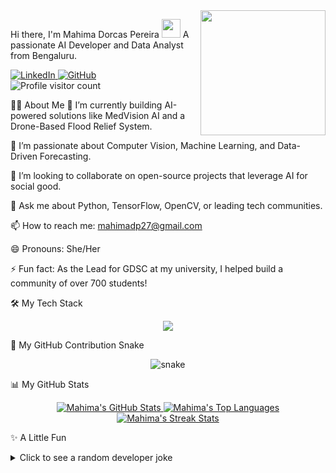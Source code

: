 <img align="right" src="[https://www.google.com/search?q=https://placehold.co/200x200/E2D6FF/5D38A6%3Ftext%3DYour\nImage\nHere](https://github.com/mahima-pereira/mahima-pereira/blob/main/WhatsApp%20Image%202024-04-05%20at%2022.33.01_0af60cdd.jpg)" width="200" />

Hi there, I'm Mahima Dorcas Pereira <img src="https://www.google.com/search?q=https://emojis.slackmojis.com/emojis/images/1531849430/4246/blob-waving.gif%3F1531849430" width="30px"/>
A passionate AI Developer and Data Analyst from Bengaluru.
<div>
<a href="https://www.google.com/search?q=https://www.linkedin.com/in/your-linkedin-url" target="_blank">
<img src="https://www.google.com/search?q=https://img.shields.io/badge/LinkedIn-0077B5%3Fstyle%3Dfor-the-badge%26logo%3Dlinkedin%26logoColor%3Dwhite" alt="LinkedIn"/>
</a>
<a href="https://github.com/your-github-username" target="_blank">
<img src="https://www.google.com/search?q=https://img.shields.io/badge/GitHub-181717%3Fstyle%3Dfor-the-badge%26logo%3Dgithub%26logoColor%3Dwhite" alt="GitHub"/>
</a>
</div>

<img src="https://www.google.com/search?q=https://komarev.com/ghpvc/%3Fusername%3Dyour-github-username%26style%3Dflat-square%26color%3Dblue" alt="Profile visitor count"/>

<br/>

👩‍💻 About Me
🔭 I’m currently building AI-powered solutions like MedVision AI and a Drone-Based Flood Relief System.

🌱 I’m passionate about Computer Vision, Machine Learning, and Data-Driven Forecasting.

👯 I’m looking to collaborate on open-source projects that leverage AI for social good.

💬 Ask me about Python, TensorFlow, OpenCV, or leading tech communities.

📫 How to reach me: mahimadp27@gmail.com

😄 Pronouns: She/Her

⚡ Fun fact: As the Lead for GDSC at my university, I helped build a community of over 700 students!

🛠️ My Tech Stack
<p align="center">
<a href="https://skillicons.dev">
<img src="https://www.google.com/search?q=https://skillicons.dev/icons%3Fi%3Dpython,java,tensorflow,opencv,scikitlearn,pandas,numpy,powerbi,sqlite,git,github,vscode" />
</a>
</p>

🐍 My GitHub Contribution Snake
<p align="center">
<img src="https://www.google.com/search?q=https://raw.githubusercontent.com/your-github-username/your-github-username/output/github-contribution-grid-snake.svg" alt="snake" />
</p>

📊 My GitHub Stats
<p align="center">
<a href="https://github.com/anuraghazra/github-readme-stats">
<img alt="Mahima's GitHub Stats" src="https://www.google.com/search?q=https://github-readme-stats.vercel.app/api%3Fusername%3Dyour-github-username%26show_icons%3Dtrue%26theme%3Dtokyonight%26hide_border%3Dtrue%26count_private%3Dtrue" />
</a>
<a href="https://github.com/anuraghazra/github-readme-stats">
<img alt="Mahima's Top Languages" src="https://www.google.com/search?q=https://github-readme-stats.vercel.app/api/top-langs/%3Fusername%3Dyour-github-username%26layout%3Dcompact%26theme%3Dtokyonight%26hide_border%3Dtrue" />
</a>
<a href="https://github.com/denvercoder1/github-readme-streak-stats">
<img alt="Mahima's Streak Stats" src="https://www.google.com/search?q=https://github-readme-streak-stats.herokuapp.com/%3Fuser%3Dyour-github-username%26theme%3Dtokyonight%26hide_border%3Dtrue" />
</a>
</p>

✨ A Little Fun
<details>
<summary>Click to see a random developer joke</summary>

<p align="center">
<a href="https://github.com/ABSphreak/readme-jokes">
<img align="center" src="https://www.google.com/search?q=https://readme-jokes.vercel.app/api%3Ftheme%3Dtokyonight%26hide_border%3Dtrue" alt="Developer Joke"/>
</a>
</p>

</details>
